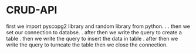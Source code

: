 # CRUD-API

first we import pyscopg2 library and random library from python.
.
.
then we set our connection to databse.
.
after then we write the query to create a table .
then we write the query to insert the data in table .
after then we write the query to turncate the table 
then we close the connection.
